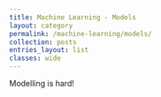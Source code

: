 ```yaml
---
title: Machine Learning - Models
layout: category
permalink: /machine-learning/models/
collection: posts
entries_layout: list
classes: wide
---
```


Modelling is hard!
